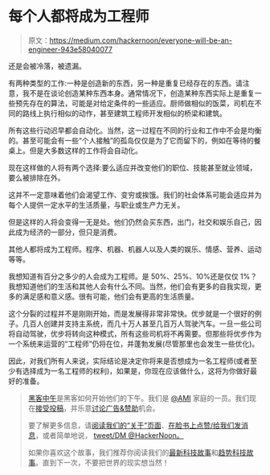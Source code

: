 # 每个人都将成为工程师

> 原文：<https://medium.com/hackernoon/everyone-will-be-an-engineer-943e58040077>

还是会被冷落，被遗漏。

有两种类型的工作:一种是创造新的东西，另一种是重复已经存在的东西。请注意，我不是在谈论创造某种东西本身。通常情况下，创造某种东西实际上是重复一些预先存在的算法，可能是对给定条件的一些适应。厨师做相似的饭菜，司机在不同的路线上执行相似的动作，甚至建筑工程师开发相似的桥梁和建筑。

所有这些行动迟早都会自动化。当然，这一过程在不同的行业和工作中不会是均衡的。甚至可能会有一些“个人接触”的孤岛仅仅是为了它而留下的，例如在等待的餐桌上。但是大多数这样的工作将会自动化。

现在这样做的人将有两个选择:要么适应并改变他们的职位、技能甚至就业领域，要么被排除在外。

这并不一定意味着他们会渴望工作、变穷或挨饿。我们的社会体系可能会适应并为每个人提供一定水平的生活质量，与职业或生产力无关。

但是这样的人将会变得一无是处。他们仍然会买东西，出门，社交和娱乐自己，因此成为经济的一部分，但只是消费。

其他人都将成为工程师。程序、机器、机器人以及人类的娱乐、情感、营养、运动等等。

我想知道有百分之多少的人会成为工程师。是 50%、25%、10%还是仅仅 1%？我想知道他们的生活和其他人会有什么不同。当然，他们会有更多的自我实现，更多的满足感和意义感。很有可能，他们会有更高的生活质量。

这个分裂的过程并不是刚刚开始，而是发展得非常非常快。优步就是一个很好的例子。几百人创建并支持主系统，而几十万人甚至几百万人驾驶汽车。一旦一些公司将自动驾驶，优步将转向这种模式，所有这些司机将不再需要。但那些将优步作为一个系统来运营的“工程师”仍将在位，并蓬勃发展(尽管那里也会发生一些优化)。

因此，对我们所有人来说，实际结论是决定你将来是否想成为一名工程师(或者至少有选择成为一名工程师的权利)，如果是，你现在应该做什么，这将为你做好最好的准备。

> [黑客中午](http://bit.ly/Hackernoon)是黑客如何开始他们的下午。我们是 [@AMI](http://bit.ly/atAMIatAMI) 家庭的一员。我们现在[接受投稿](http://bit.ly/hackernoonsubmission)，并乐意[讨论广告&赞助](mailto:partners@amipublications.com)机会。
> 
> 要了解更多信息，请[阅读我们的“关于”页面](https://goo.gl/4ofytp)、[在脸书上点赞/给我们发消息](http://bit.ly/HackernoonFB)，或者简单地说， [tweet/DM @HackerNoon。](https://goo.gl/k7XYbx)
> 
> 如果你喜欢这个故事，我们推荐你阅读我们的[最新科技故事](http://bit.ly/hackernoonlatestt)和[趋势科技故事](https://hackernoon.com/trending)。直到下一次，不要把世界的现实想当然！